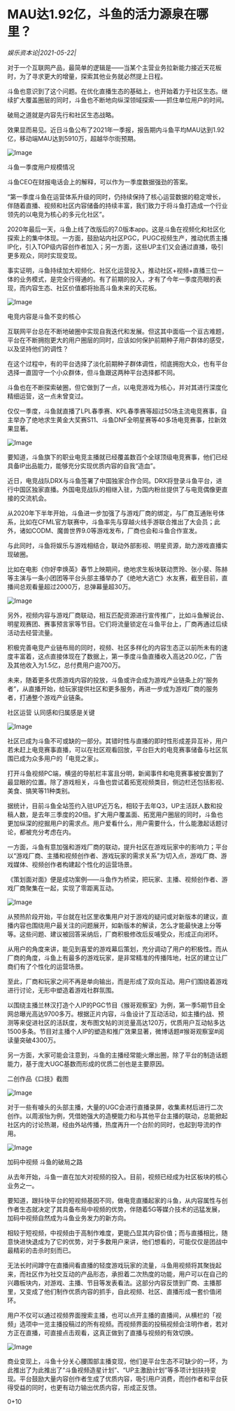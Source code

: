 # MAU达1.92亿，斗鱼的活力源泉在哪里？

*娱乐资本论|2021-05-22|*

对于一个互联网产品，最简单的逻辑是——当某个主营业务拉新能力接近天花板时，为了寻求更大的增量，探索其他业务就必然提上日程。

斗鱼也意识到了这个问题。在优化直播生态的基础上，也开始着力于社区生态。继续扩大覆盖圈层的同时，斗鱼也不断地向纵深领域探索——抓住单位用户的时间。

破局之道就是内容先行和社区生态战略。

效果显而易见。近日斗鱼公布了2021年一季报，报告期内斗鱼平均MAU达到1.92亿，移动端MAU达到5910万，超越华尔街预期。

![Image](https://mmbiz.qpic.cn/mmbiz_png/jNZszpkibXx8UFibK9icPH4bVR0SyJdSMycyriaPoJCSe3C951tSbNQ9ibO7yJfibh8J332dEM6FoahLRkzcCNzE7LYQ/640?wx_fmt=png&tp=webp&wxfrom=5&wx_lazy=1&wx_co=1)

斗鱼一季度用户规模情况

斗鱼CEO在财报电话会上的解释，可以作为一季度数据强劲的答案。

“第一季度斗鱼在运营体系升级的同时，仍持续保持了核心运营数据的稳定增长，伴随着直播、视频和社区内容储备的持续丰富，我们致力于将斗鱼打造成一个行业领先的以电竞为核心的多元化社区”。

2020年最后一天，斗鱼上线了改版后的7.0版本app。这是斗鱼在视频化和社区化探索上的集中体现。一方面，鼓励站内社区PGC，PUGC视频生产，推动优质主播IP化，引入TOP级内容创作者加入；另一方面，这些UP主们又会通过直播，吸引更多观众，同时实现变现。

事实证明，斗鱼持续加大视频化、社区化运营投入，推动社区+视频+直播三位一体的业务模式，是完全行得通的。有了前期的投入，才有了今年一季度亮眼的表现，而内容生态、社区价值都将抬高斗鱼未来的天花板。

![Image](https://mmbiz.qpic.cn/mmbiz_png/jNZszpkibXx8UFibK9icPH4bVR0SyJdSMycuYLPX25y33CjyvUibzBbiamn7qziaEHzc9X0wibx5gvHZQyYHRuuckkYKQ/640?wx_fmt=png&tp=webp&wxfrom=5&wx_lazy=1&wx_co=1)

电竞内容是斗鱼不变的核心

互联网平台总在不断地破圈中实现自我迭代和发展。但这其中面临一个亘古难题，平台在不断拥抱更大的用户圈层的同时，应该如何保护前期种子用户群体的感受，以及坚持他们的调性？

在这个过程中，有的平台选择了淡化前期种子群体调性，彻底拥抱大众，也有平台选择一直固守一个小众群体，但斗鱼跟这两种平台选择都不同。

斗鱼也在不断探索破圈，但它做到了一点，以电竞游戏为核心，并对其进行深度化精细运营，这一点未曾变过。

仅仅一季度，斗鱼就直播了LPL春季赛、KPL春季赛等超过50场主流电竞赛事，自主举办了绝地求生黄金大奖赛S11、斗鱼DNF全明星赛等40多场电竞赛事，拉新效果显著。

![Image](https://mmbiz.qpic.cn/mmbiz_png/jNZszpkibXx8UFibK9icPH4bVR0SyJdSMycTUB19kIMibQ8OBZ80Fh3R0Dh4aHfVqKfrwQ5cukTicLHEwYMDcA2eiaDA/640?wx_fmt=png&tp=webp&wxfrom=5&wx_lazy=1&wx_co=1)

要知道，斗鱼旗下的职业电竞主播就已经覆盖数百个全球顶级电竞赛事，他们已经具备IP出品能力，能够充分实现优质内容的自我“造血”。

近日，电竞战队DRX与斗鱼签署了中国独家合作合同。DRX将登录斗鱼平台，进行中国区独家直播。外国电竞战队的相继入驻，为国内粉丝提供了与电竞偶像更直接的交流机会。

从2020年下半年开始，斗鱼进一步加强了与游戏厂商的绑定，与厂商互通账号体系，比如在CFML官方联赛中，斗鱼率先与穿越火线手游联合推出了大会员；此外，诸如CODM、魔兽世界9.0等游戏发布，厂商也会和斗鱼合作宣发。

与此同时，斗鱼将娱乐与游戏相结合，联动外部影视、明星资源，助力游戏直播实现破圈。

比如在电影《你好李焕英》春节上映期间，绝地求生板块联动贾玲、张小斐、陈赫等主演与一条小团团等平台头部主播举办了《绝地大逃亡》水友赛，截至目前，直播间总观看量超过2000万，总弹幕量超30万。

![Image](https://mmbiz.qpic.cn/mmbiz_png/jNZszpkibXx8UFibK9icPH4bVR0SyJdSMycaOsQQSISib0eAp5CzbpRzOdRibAL5Lmu4bC7GAgPDxg5BTiarxu1jVJZQ/640?wx_fmt=png&tp=webp&wxfrom=5&wx_lazy=1&wx_co=1)

另外，视频内容与游戏厂商联动，相互匹配资源进行宣传推广，比如斗鱼解说台、明星观赛团、赛事预言家等节目。它们将流量锁定在斗鱼平台上，厂商再通过后续活动去经营流量。

积极完善电竞产业链布局的同时，视频、社区多样化的内容生态正以前所未有的速度丰富着，这点直接体现在了数据上，第一季度斗鱼直播收入高达20.0亿，广告及其他收入为1.5亿，总付费用户逾700万。

未来，随着更多优质游戏内容的投放，斗鱼或许会成为游戏产业链条上的“服务者”，从直播开始，给玩家提供社区和更多服务，再进一步成为游戏厂商的服务者，打通整个游戏产业链条。

社区运营 认同感和归属感是关键

![Image](https://mmbiz.qpic.cn/mmbiz_png/jNZszpkibXx8UFibK9icPH4bVR0SyJdSMycH52022MiaYUuGRqjiaE3oV0fib9D6XvIPvFLm7xicpUCSvjyICiaEyicrLZg/640?wx_fmt=png&tp=webp&wxfrom=5&wx_lazy=1&wx_co=1)

社区已成为斗鱼不可或缺的一部分。其错时性与直播的即时性形成差异互补，用户若未赶上电竞赛事直播，可以在社区观看回放，平台巨大的电竞赛事储备与社区氛围已成为众多用户的「电竞之家」。

打开斗鱼视频PC端，横竖的导航栏丰富且分明，新闻事件和电竞赛事被安置到了最显眼的位置。除了游戏相关，斗鱼也尝试着拓宽视频类目，侧边栏还包括影视、美食、搞笑等11种类别。

据统计，目前斗鱼全站签约入驻UP近万名，相较于去年Q3，UP主活跃人数和投稿人数，是去年三季度的20倍。扩大用户覆盖面、拓宽用户圈层的同时，斗鱼也更加纵深的挖掘用户的需求点。用户爱看什么，用户需要什么，什么能激起话题讨论，都被充分考虑在内。

一方面，斗鱼有意加强和游戏厂商的联动，提升社区在游戏玩家中的影响力；平台以“游戏厂商、主播和视频创作者、游戏玩家的需求关系”为切入点，游戏厂商、游戏媒体、视频创作者构建起个性化的运营场景。

《策划面对面》便是成功案例——斗鱼作为桥梁，把玩家、主播、视频创作者、游戏厂商聚集在一起，实现了零距离互动。

![Image](https://mmbiz.qpic.cn/mmbiz_png/jNZszpkibXx8UFibK9icPH4bVR0SyJdSMycVMarmtc9o86gEQI5HS7KJicibkiasTqQwVrNbSrMrHic3YotnSOo1XRaeQ/640?wx_fmt=png&tp=webp&wxfrom=5&wx_lazy=1&wx_co=1)

从预热阶段开始，平台就在社区里收集用户对于游戏的疑问或对新版本的建议，直播内容也围绕用户最关注的问题展开，如新版本的解读，怎么才能最快速上分等等。这些问题、建议被回答采纳后，厂商积极修改后反哺受众，形成正向闭环。

从用户的角度来讲，能见到喜爱的游戏幕后策划，充分调动了用户的积极性。而从厂商的角度，斗鱼上有最多的游戏玩家，是非常精准的传播阵地，社区的建立让厂商们有了个性化的运营场景。

至此，厂商和玩家之间不再是单向输出，而是形成了双向互动。用户们围绕着游戏进行讨论，无形中塑造着游戏社群氛围。

以围绕主播兰林汉打造个人IP的PGC节目《猴哥观察室》为例，第一季5期节目全网总曝光高达9700多万。根据正片内容，斗鱼设计了互动活动，如主播约战、预测等来促进社区的活跃度，发布图文帖的浏览量高达120万，优质用户互动帖多达1500多条。节目对主播个人IP的塑造和推广效果显著，微博话题#猴哥观察室#阅读量突破4300万。

另一方面，大家可能会注意到，斗鱼的主播经常能火爆出圈，除了平台的制造话题能力，基于庞大UGC基数而形成的优质二创也是主要原因。

二创作品《口技》截图

![Image](https://mmbiz.qpic.cn/mmbiz_jpg/jNZszpkibXx8UFibK9icPH4bVR0SyJdSMycX1CfpcYAIuSb7FIeFpD5oAMCiaL0a4DRoZQrbn0e5Qd4qOJgW9nN8gA/640?wx_fmt=jpeg&tp=webp&wxfrom=5&wx_lazy=1&wx_co=1)

对于一些有噱头的头部主播，大量的UGC会进行直播录屏，收集素材后进行二次创作。以周淑怡为例，凭借她强大的造梗能力和与其他平台主播的联动，总能掀起社区内的讨论热潮，经由外站传播，热度再升一个台阶的同时，也起到导流的作用。

![Image](https://mmbiz.qpic.cn/mmbiz_png/jNZszpkibXx8UFibK9icPH4bVR0SyJdSMycxibD6cG3zen8IvblxgLl3J2U0Mp5w6xCgUGlvB77RvibIp8tKLp0qLug/640?wx_fmt=png&tp=webp&wxfrom=5&wx_lazy=1&wx_co=1)

加码中视频 斗鱼的破局之路

从去年开始，斗鱼一直在加大对视频的投入。目前，视频已经成为社区板块的核心业务之一。

要知道，跟抖快平台的短视频基因不同，做电竞直播起家的斗鱼，从内容属性与创作者生态就决定了其具备布局中视频的优势，伴随着5G等媒介技术的迅猛发展，加码中视频自然成为斗鱼业务发力的新方向。

相较于短视频，中视频由于高制作难度，更能凸显其内容价值；而与直播相比，随意快进快退成为了它的优势，对于多数用户来讲，他们想看的，可能仅仅是团战中最精彩的击杀时刻而已。

无法长时间蹲守在直播间看直播的轻度游戏玩家的流量，斗鱼用视频将其聚拢起来，而社区作为社交互动的产品形态，承担着二次热度的功能，用户可以在自己的兴趣板块内，对游戏、主播、节目等发表看法。这部分内容反馈到厂商、主播那里，又变成了他们制作优质内容的抓手，自此视频、社区、直播形成一套价值闭环。

用户不仅可以通过视频界面搜索主播，也可以点开主播的直播间，从横栏的「视频」选项中一览主播投稿过的所有视频。而视频界面的投稿视频会注明作者，若对方正在直播，可直接点击观看，这真正做到了直播与视频的有效切换。

![Image](https://mmbiz.qpic.cn/mmbiz_png/jNZszpkibXx8UFibK9icPH4bVR0SyJdSMycAZjJ5UAgp8cBZ96zn4bFicBNklLbF8RX9NoeoW5Hyibqic34nffN8oDsQ/640?wx_fmt=png&tp=webp&wxfrom=5&wx_lazy=1&wx_co=1)

商业变现上，斗鱼十分关心腰围部主播变现，他们是平台生态不可缺少的一环，为此推出了为此推出了“斗鱼视频造星计划”、“UP主激励计划”等多项计划扶持变现。平台鼓励大量内容创作者生成了优质内容，吸引用户消费，而创作者和平台获得受益的同时，也更有动力输出优质内容，形成正反馈。

0+10

